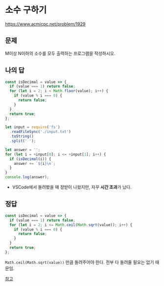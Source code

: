 # 소수 구하기

https://www.acmicpc.net/problem/1929

## 문제

M이상 N이하의 소수를 모두 출력하는 프로그램을 작성하시오.

## 나의 답

```js
const isDecimal = value => {
  if (value === 1) return false;
  for (let i = 2; i < Math.floor(value); i++) {
    if (value % i === 0) {
      return false;
    }
  }
  return true;
};

let input = require('fs')
  .readFileSync('./input.txt')
  .toString()
  .split(' ');

let answer = '';
for (let i = +input[0]; i <= +input[1]; i++) {
  if (isDecimal(i)) {
    answer += `${i}\n`;
  }
}
console.log(answer);
```

- VSCode에서 돌려봤을 때 정받이 나왔지만, 자꾸 **시간 초과**가 났다.

## 정답

```js
const isDecimal = value => {
  if (value === 1) return false;
  for (let i = 2; i <= Math.ceil(Math.sqrt(value)); i++) {
    if (value % i === 0) {
      return false;
    }
  }
  return true;
};
```

`Math.ceil(Math.sqrt(value))` 만큼 돌려주어야 한다. 전부 다 돌려줄 필요는 없기 때문임.

[참고](https://gurtn.tistory.com/103)
